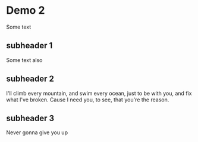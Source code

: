 # Demo 2

Some text

## subheader 1

Some text also

## subheader 2

I'll climb every mountain, and swim every ocean, just to be with you, and fix what I've broken.
Cause I need you, to see, that you're the reason.

## subheader 3
Never gonna give you up